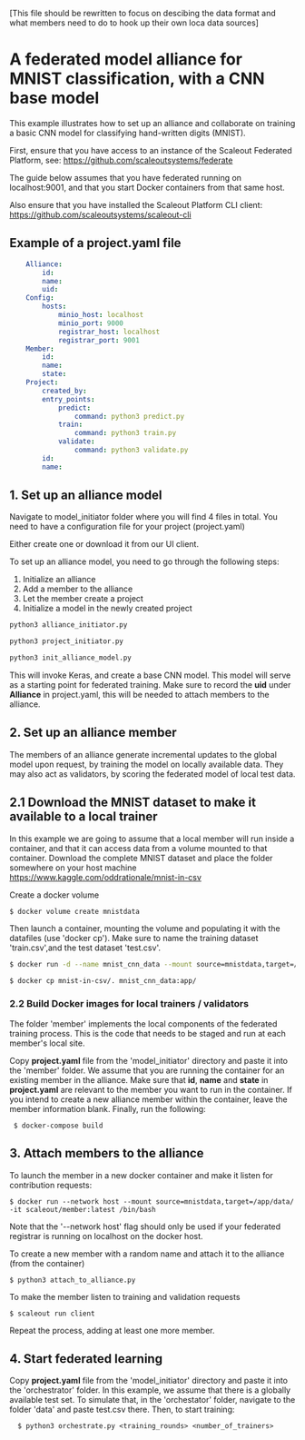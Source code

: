 [This file should be rewritten to focus on descibing the data format and what members need to do to hook up their own loca data sources]

# A federated model alliance for MNIST classification, with a CNN base model
This example illustrates how to set up an alliance and collaborate on training a basic CNN model for classifying hand-written digits (MNIST). 

First, ensure that you have access to an instance of the Scaleout Federated Platform, see: https://github.com/scaleoutsystems/federate

The guide below assumes that you have federated running on localhost:9001, and that you start Docker containers from that same host. 

Also ensure that you have installed the Scaleout Platform CLI client: https://github.com/scaleoutsystems/scaleout-cli

## Example of a project.yaml file
```yaml
    Alliance:
        id: 
        name: 
        uid: 
    Config:
        hosts:
            minio_host: localhost
            minio_port: 9000
            registrar_host: localhost
            registrar_port: 9001
    Member:
        id: 
        name: 
        state: 
    Project:
        created_by: 
        entry_points:
            predict:
                command: python3 predict.py
            train:
                command: python3 train.py
            validate:
                command: python3 validate.py
        id: 
        name: 
``` 
## 1. Set up an alliance model
Navigate to model_initiator folder where you will find 4 files in total. You need to have a configuration file for your project (project.yaml)

Either create one or download it from our UI client.

To set up an alliance model, you need to go through the following steps:
1. Initialize an alliance
2. Add a member to the alliance
3. Let the member create a project
4. Initialize a model in the newly created project
```bash
python3 alliance_initiator.py

python3 project_initiator.py

python3 init_alliance_model.py
```
  
This will invoke Keras, and create a base CNN model. This model will serve as a starting point for federated training. Make sure to record the __uid__ under __Alliance__ in project.yaml, this will be needed to attach members to the alliance. 

## 2. Set up an alliance member
The members of an alliance generate incremental updates to the global model upon request, by training the model on locally available data. They may also act as validators, by scoring the federated model of local test data. 

## 2.1 Download the MNIST dataset to make it available to a local trainer
In this example we are going to assume that a local member will run inside a container, and that it can access data from a volume mounted to that container. Download the complete MNIST dataset and place the folder somewhere on your host machine
https://www.kaggle.com/oddrationale/mnist-in-csv 

Create a docker volume

    $ docker volume create mnistdata

Then launch a container, mounting the volume and populating it with the datafiles (use 'docker cp'). Make sure to name the training  dataset 'train.csv',and the test dataset 'test.csv'.

```bash
$ docker run -d --name mnist_cnn_data --mount source=mnistdata,target=/app nginx:latest

$ docker cp mnist-in-csv/. mnist_cnn_data:app/ 
```

### 2.2 Build Docker images for local trainers / validators
The folder 'member' implements the local components of the federated training process.  This is the code that needs to be staged and run at each member's local site. 

Copy __project.yaml__ file from the 'model_initiator' directory and paste it into the 'member' folder. We assume that you are running the container for an existing member in the alliance. Make sure that **id**, **name** and **state** in __project.yaml__ are relevant to the member you want to run in the container. If you intend to create a new alliance member within the container, leave the member information blank. Finally, run the following:

     $ docker-compose build 

## 3. Attach members to the alliance
To launch the member in a new docker container and make it listen for contribution requests:

    $ docker run --network host --mount source=mnistdata,target=/app/data/ -it scaleout/member:latest /bin/bash
    
Note that the '--network host' flag should only be used if your federated registrar is running on localhost on the docker host.

To  create a new member with a random name and attach it to the alliance (from the container)

    $ python3 attach_to_alliance.py
    
To make the member listen to training and validation requests

    $ scaleout run client
    
Repeat the process, adding at least one more member.
    
## 4. Start federated learning  
Copy __project.yaml__ file from the 'model_initiator' directory and paste it into the 'orchestrator' folder. In this example, we assume that there is a globally available test set. To simulate that, in the 'orchestator' folder, navigate to the folder 'data' and paste test.csv there.  Then, to start training:

      $ python3 orchestrate.py <training_rounds> <number_of_trainers>
